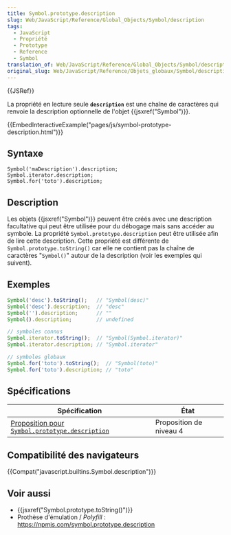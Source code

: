 ```yaml
---
title: Symbol.prototype.description
slug: Web/JavaScript/Reference/Global_Objects/Symbol/description
tags:
  - JavaScript
  - Propriété
  - Prototype
  - Reference
  - Symbol
translation_of: Web/JavaScript/Reference/Global_Objects/Symbol/description
original_slug: Web/JavaScript/Reference/Objets_globaux/Symbol/description
---
```

{{JSRef}}

La propriété en lecture seule **`description`** est une chaîne de caractères qui renvoie la description optionnelle de l'objet {{jsxref("Symbol")}}.

{{EmbedInteractiveExample("pages/js/symbol-prototype-description.html")}}

## Syntaxe

    Symbol('maDescription').description;
    Symbol.iterator.description;
    Symbol.for('toto').description;

## Description

Les objets {{jsxref("Symbol")}} peuvent être créés avec une description facultative qui peut être utilisée pour du débogage mais sans accéder au symbole. La propriété `Symbol.prototype.description` peut être utilisée afin de lire cette description. Cette propriété est différente de `Symbol.prototype.toString()` car elle ne contient pas la chaîne de caractères "`Symbol()`" autour de la description (voir les exemples qui suivent).

## Exemples

```js
Symbol('desc').toString();   // "Symbol(desc)"
Symbol('desc').description;  // "desc"
Symbol('').description;      // ""
Symbol().description;        // undefined

// symboles connus
Symbol.iterator.toString();  // "Symbol(Symbol.iterator)"
Symbol.iterator.description; // "Symbol.iterator"

// symboles globaux
Symbol.for('toto').toString();  // "Symbol(toto)"
Symbol.for('toto').description; // "toto"
```

## Spécifications

| Spécification                                                                                                                           | État                    |
| --------------------------------------------------------------------------------------------------------------------------------------- | ----------------------- |
| [Proposition pour `Symbol.prototype.description`](https://tc39.github.io/proposal-Symbol-description/#sec-symbol.prototype.description) | Proposition de niveau 4 |

## Compatibilité des navigateurs

{{Compat("javascript.builtins.Symbol.description")}}

## Voir aussi

- {{jsxref("Symbol.prototype.toString()")}}
- Prothèse d'émulation / _Polyfill_ : <https://npmjs.com/symbol.prototype.description>
